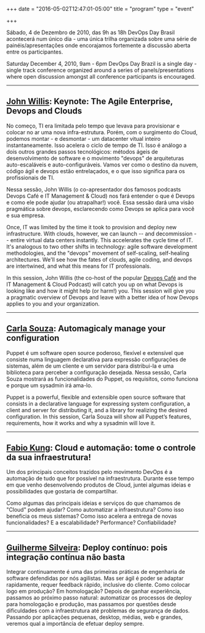 +++
date = "2016-05-02T12:47:01-05:00"
title = "program"
type = "event"

+++

Sábado, 4 de Dezembro de 2010, das 9h as 18h DevOps Day Brasil acontecerá num único dia - uma única trilha organizada sobre uma série de painéis/apresentações onde encorajamos fortemente a discussão aberta entre os participantes.

Saturday December  4, 2010, 9am - 6pm  DevOps Day Brazil is a single day - single track conference organized around a series of panels/presentations where open discussion amongst all conference participants is encouraged.

<hr />
<h2><a href="/events/2010-brazil/index.html#johnwillis">John Willis</a>: <strong>Keynote: The Agile Enterprise, Devops and Clouds </strong></h2>
No começo, TI era limitada pelo tempo que levava para provisionar e colocar no ar uma nova infra-estrutura. Porém, com o surgimento do Cloud, podemos montar - e desmontar - um datacenter vitual inteiro instantaneamente. Isso acelera o ciclo de tempo de TI. Isso é análogo a dois outros grandes passos tecnológicos: métodos ágeis de desenvolvimento de software e o movimento "devops" de arquiteturas auto-escaláveis e auto-configuráveis.  Vamos ver como o destino da nuvem, código ágil e devops estão entrelaçados, e o que isso significa para os profissionais de TI.

Nessa sessão, John Willis (o co-apresentador dos famosos podcasts Devops Café e IT Management &amp; Cloud) nos fará entender o que é Devops e como ele pode ajudar (ou atrapalhar!) você. Essa sessão dará uma visão pragmática sobre devops, esclarecendo como Devops se aplica para você e sua empresa.

Once, IT was limited by the time it took to provision and deploy new infrastructure. With clouds, however, we can launch -- and decommission -- entire virtual data centers instantly. This accelerates the cycle time of IT. It's analogous to two other shifts in technology: agile software development methodologies, and the "devops" movement of self-scaling, self-healing architectures. We'll see how the fates of clouds, agile coding, and devops are intertwined, and what this means for IT professionals.

In this session, John Willis (the co-host of the popular <a href="http://devopscafe.org">Devops Café</a> and the IT Management &amp; Cloud Podcast) will catch you up on what Devops is looking like and how it might help (or harm!) you. This session will give you a pragmatic overview of Devops and leave with a better idea of how Devops applies to you and your organization.

<hr />
<h2><a href="/events/2010-brazil/index.html#carlasouza">Carla Souza</a>: <strong>Automagicaly manage your configuration</strong></h2>
Puppet é um software open source poderoso, flexível e extensível que consiste numa linguagem declarativa para expressão configurações de sistemas, além de um cliente e um servidor para distribui-la e uma biblioteca para perceber a configuração desejada. Nessa sessão, Carla Souza mostrará as funcionalidades do Puppet, os requisitos, como funciona e porque um sysadmin irá ama-lo.

Puppet is a powerful, flexible and extensible open source software that consists in a declarative language for expressing system configuration, a client and server for distributing it, and a library for realizing the desired configuration. In this session, Carla Souza will show all Puppet’s features, requirements, how it works and why a sysadmin will love it.

<hr />
<h2><a href="/events/2010-brazil/index.html#fabiokung">Fabio Kung</a>: <strong>Cloud e automação: tome o controle da sua infraestrutura!</strong></h2>
Um dos principais conceitos trazidos pelo movimento DevOps é a automação de tudo que for possível na infraestrutura. Durante esse tempo em que venho desenvolvendo produtos de Cloud, juntei algumas ideias e possibilidades que gostaria de compartilhar.

Como algumas das principais ideias e serviços do que chamamos de "Cloud" podem ajudar? Como automatizar a infraestrutura? Como isso beneficia os meus sistemas? Como isso acelera a entrega de novas funcionalidades? E a escalabilidade? Performance? Confiabilidade?

<hr />
<h2><a href="/events/2010-brazil/index.html#guilhermesilveira">Guilherme Silveira</a>: <strong>Deploy contínuo: pois integração contínua não basta</strong></h2>
Integrar continuamente é uma das primeiras práticas de engenharia de software defendidas por nós agilistas. Mas ser ágil é poder se adaptar rapidamente, requer feedback rápido, inclusive do cliente. Como colocar logo em produção? Em homologação? Depois de ganhar experiência, passamos ao próximo passo natural: automatizar os processos de deploy para homologação e produção, mas passamos por questões desde dificuldades com a infraestrutura até problemas de segurança de dados. Passando por aplicações pequenas, desktop, médias, web e grandes, veremos qual a importância de efetuar deploy sempre.
